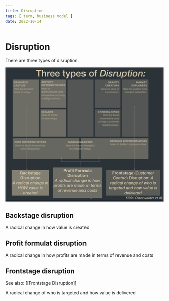 ```yaml
---
title: Disruption
tags: [ term, business model ]
date: 2022-10-14
---
```


# Disruption
There are three types of disruption.

![](img/pasted_img_20221014122442.png)

## Backstage disruption
A radical change in how value is created

## Profit formulat disruption
A radical change in how profits are made in terms of revenue and costs

## Frontstage disruption
See also: [[Frontstage Disruption]]

A radical change of who is targeted and how value is delivered


